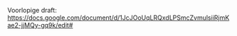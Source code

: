 Voorlopige draft:
https://docs.google.com/document/d/1JcJOoUqLRQxdLPSmcZvmulsiiRjmKae2-jjMQy-gq9k/edit#
